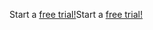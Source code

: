 <span data-ttu-id="47e91-101">Start a [free trial!](https://go.microsoft.com/fwlink/?linkid=847861)</span><span class="sxs-lookup"><span data-stu-id="47e91-101">Start a [free trial!](https://go.microsoft.com/fwlink/?linkid=847861)</span></span>

